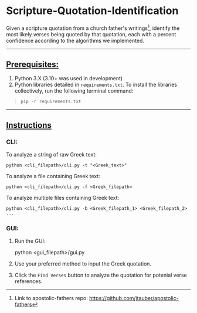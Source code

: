 # Scripture-Quotation-Identification

Given a scripture quotation from a church father's writings[^1], identify the most likely verses being quoted by that quotation, each with a percent confidence according to the algorithms we implemented.

<add stuff about using the various interfaces>

---

## <ins>Prerequisites:</ins>
1. Python 3.X (3.10+ was used in development)
2. Python libraries detailed in `requirements.txt`. To install the libraries collectively, run the following terminal command:
> `pip -r requirements.txt`

---

## <ins>Instructions</ins>
### CLI:
To analyze a string of raw Greek text:

    python <cli_filepath>/cli.py -t "<Greek_text>"

To analyze a file containing Greek text:

    python <cli_filepath>/cli.py -f <Greek_filepath>

To analyze multiple files containing Greek text:

    python <cli_filepath>/cli.py -b <Greek_filepath_1> <Greek_filepath_2> ...

### GUI:
1. Run the GUI:

    python <gui_filepath>/gui.py
    
2. Use your preferred method to input the Greek quotation.
3. Click the `Find Verses` button to analyze the quotation for potenial verse references.

[^1]: Link to apostolic-fathers repo: https://github.com/jtauber/apostolic-fathers
